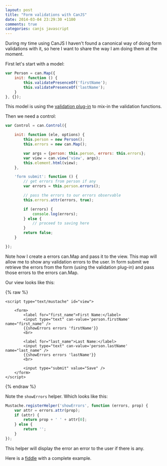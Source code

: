 ```yaml
---
layout: post
title: "Form validations with CanJS"
date: 2014-03-04 23:29:30 +1100
comments: true
categories: canjs javascript
---
```


During my time using CanJS I haven't found a canonical way of doing form validations with it, so here I want to share the way I am doing them at the moment.

First let's start with a model:

```js
var Person = can.Map({
	init: function () {
		this.validatePresenceOf('firstName');
		this.validatePresenceOf('lastName');
	}
}, {});
```

This model is using the [validation plug-in](http://canjs.com/docs/can.Map.validations.html) to mix-in the validation functions.

Then we need a control:

```js
var Control = can.Control({

	init: function (ele, options) {
		this.person = new Person();
		this.errors = new can.Map();

		var args = {person: this.person, errors: this.errors};
		var view = can.view('view', args);    
		this.element.html(view);
	},

	'form submit': function () {
		// get errors from person if any
		var errors = this.person.errors();

		// pass the errors to our errors observable
		this.errors.attr(errors, true);  

		if (errors) {
			console.log(errors);
		} else {
			// proceed to saving here
		}
		return false;
	}

});
```

Note how I create a errors can.Map and pass it to the view. This map will allow me to show any validation errors to the user. In form submit we retrieve the errors from the form (using the validation plug-in) and pass those errors to the errors can.Map.

Our view looks like this:

{% raw %}
```
<script type="text/mustache" id="view">

	<form>
		<label for="first_name">First Name:</label>
		<input type="text" can-value='person.firstName' name="first_name" />
		{{showErrors errors 'firstName'}}
		<br>

		<label for="last_name">Last Name:</label>
		<input type="text" can-value='person.lastName' name="last_name" />
		{{showErrors errors 'lastName'}}
		<br>    

		<input type="submit" value="Save" />
	</form>
</script>
```
{% endraw %}
 

Note the `showErrors` helper. Which looks like this:

```js
Mustache.registerHelper('showErrors', function (errors, prop) {
	var attr = errors.attr(prop);
	if (attr) {
		return prop + ' ' + attr[0];
	} else {
		return '';  
	}
});
```

This helper will display the error an error to the user if there is any. 

Here is a [fiddle](http://jsbin.com/jofeq/5/edit?html,js,output) with a complete example.
